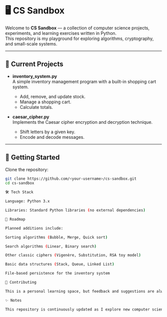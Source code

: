 # 🖥️ CS Sandbox

Welcome to **CS Sandbox** — a collection of computer science projects, experiments, and learning exercises written in Python.  
This repository is my playground for exploring algorithms, cryptography, and small-scale systems.

---

## 📂 Current Projects

- **inventory_system.py**  
  A simple inventory management program with a built-in shopping cart system.  
  - Add, remove, and update stock.  
  - Manage a shopping cart.  
  - Calculate totals.  

- **caesar_cipher.py**  
  Implements the Caesar cipher encryption and decryption technique.  
  - Shift letters by a given key.  
  - Encode and decode messages.  

---

## 🚀 Getting Started

Clone the repository:
```bash
git clone https://github.com/<your-username>/cs-sandbox.git
cd cs-sandbox

🛠️ Tech Stack

Language: Python 3.x

Libraries: Standard Python libraries (no external dependencies)

🧭 Roadmap

Planned additions include:

Sorting algorithms (Bubble, Merge, Quick sort)

Search algorithms (Linear, Binary search)

Other classic ciphers (Vigenère, Substitution, RSA toy model)

Basic data structures (Stack, Queue, Linked List)

File-based persistence for the inventory system

🤝 Contributing

This is a personal learning space, but feedback and suggestions are always welcome.

✨ Notes

This repository is continuously updated as I explore new computer science concepts and implement them in Python.


